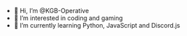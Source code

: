 - 👋 Hi, I’m @KGB-Operative
- 👀 I’m interested in coding and gaming
- 🌱 I’m currently learning Python, JavaScript and Discord.js

<!---
KGB-Operative/KGB-Operative is a ✨ special ✨ repository because its `README.md` (this file) appears on your GitHub profile.
You can click the Preview link to take a look at your changes.
--->
